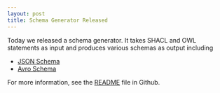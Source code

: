 ```yaml
---
layout: post
title: Schema Generator Released
---
```


Today we released a schema generator.  It takes SHACL and OWL statements as input and produces
various schemas as output including 

* [JSON Schema](http://spacetelescope.github.io/understanding-json-schema/)
* [Avro Schema](https://avro.apache.org/docs/1.8.0/spec.html)

For more information, see the [README](https://github.com/konigio/konig/tree/master/konig-schemagen-maven-plugin) file in Github.